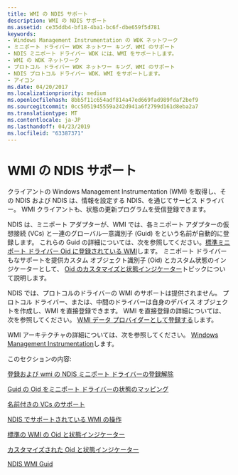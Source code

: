 ```yaml
---
title: WMI の NDIS サポート
description: WMI の NDIS サポート
ms.assetid: ce35ddb4-bf18-4ba1-bc6f-dbe659f5d781
keywords:
- Windows Management Instrumentation の WDK ネットワーク
- ミニポート ドライバー WDK ネットワー キング、WMI のサポート
- NDIS ミニポート ドライバー WDK には、WMI をサポートします。
- WMI の WDK ネットワーク
- プロトコル ドライバー WDK ネットワー キング、WMI のサポート
- NDIS プロトコル ドライバー WDK、WMI をサポートします。
- アイコン
ms.date: 04/20/2017
ms.localizationpriority: medium
ms.openlocfilehash: 8bb5f11c654adf814a47ed669fad989fdaf2bef9
ms.sourcegitcommit: 0cc5051945559a242d941a6f2799d161d8eba2a7
ms.translationtype: MT
ms.contentlocale: ja-JP
ms.lasthandoff: 04/23/2019
ms.locfileid: "63387371"
---
```

# <a name="ndis-support-for-wmi"></a>WMI の NDIS サポート





クライアントの Windows Management Instrumentation (WMI) を取得し、その NDIS および NDIS は、情報を設定する NDIS、を通じてサービス ドライバー。 WMI クライアントも、状態の更新プログラムを受信登録できます。

NDIS は、ミニポート アダプターが、WMI では、各ミニポート アダプターの仮想接続 (VCs) と一連のグローバル一意識別子 (Guid) をという名前が自動的に登録します。 これらの Guid の詳細については、次を参照してください。[標準ミニポート ドライバー Oid に登録されている WMI](standard-miniport-driver-oids-registered-with-wmi.md)します。 ミニポート ドライバーもなサポートを提供カスタム オブジェクト識別子 (Oid) とカスタム状態のインジケーターとして、 [Oid のカスタマイズと状態インジケーター](customized-oids-and-status-indications.md)トピックについて説明します。

NDIS では、プロトコルのドライバーの WMI のサポートは提供されません。 プロトコル ドライバー、または、中間のドライバーは自身のデバイス オブジェクトを作成し、WMI を直接登録できます。 WMI を直接登録の詳細については、次を参照してください。 [WMI データ プロバイダーとして登録する](https://msdn.microsoft.com/library/windows/hardware/ff560870)します。

WMI アーキテクチャの詳細については、次を参照してください。 [Windows Management Instrumentation](https://msdn.microsoft.com/library/windows/hardware/ff547139)します。

このセクションの内容:

[登録および wmi の NDIS ミニポート ドライバーの登録解除](registration-and-deregistration-of-ndis-miniport-drivers-with-wmi.md)

[Guid の Oid をミニポート ドライバーの状態のマッピング](mapping-of-guids-to-oids-and-miniport-driver-status.md)

[名前付きの VCs のサポート](support-for-named-vcs.md)

[NDIS でサポートされている WMI の操作](ndis-supported-wmi-operations.md)

[標準の WMI の Oid と状態インジケーター](standard-wmi-oids-and-status-indications.md)

[カスタマイズされた Oid と状態インジケーター](customized-oids-and-status-indications.md)

[NDIS WMI Guid](ndis-wmi-guids.md)

 

 





